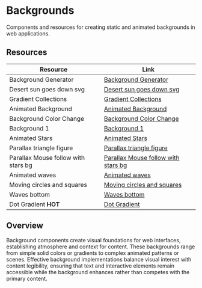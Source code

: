 # Backgrounds

Components and resources for creating static and animated backgrounds in web applications.

## Resources

| Resource | Link |
|---|---|
| Background Generator | [Background Generator](https://loading.io/background/) |
| Desert sun goes down svg | [Desert sun goes down svg](https://codepen.io/Unleashed-Design/pen/VNpjrW) |
| Gradient Collections | [Gradient Collections](https://uigradients.com/#Mystic) |
| Animated Background | [Animated Background](https://codepen.io/juliangarnier/pen/ZeEpgd) |
| Background Color Change | [Background Color Change](https://codepen.io/alexzaworski/pen/mEkvAG) |
| Background 1 | [Background 1](https://codepen.io/matth12377/pen/gwXBGy) |
| Animated Stars | [Animated Stars](https://codepen.io/shinkeo/pen/XgRqeR) |
| Parallax triangle figure | [Parallax triangle figure](https://codepen.io/semenchenko/pen/JpXVgG) |
| Parallax Mouse follow with stars bg | [Parallax Mouse follow with stars bg](https://codepen.io/ybprogrammer/pen/PGNBXJ) |
| Animated waves | [Animated waves](https://codepen.io/miguelog/pen/amoWgy) |
| Moving circles and squares | [Moving circles and squares](https://codepen.io/tokyoweb/pen/ZjdYVj) |
| Waves bottom | [Waves bottom](https://codepen.io/abelhancock/pen/aKxmLY) |
| Dot Gradient **HOT** | [Dot Gradient](https://uiverse.io/SelfMadeSystem/sweet-dolphin-36) |

## Overview

Background components create visual foundations for web interfaces, establishing atmosphere and context for content. These backgrounds range from simple solid colors or gradients to complex animated patterns or scenes. Effective background implementations balance visual interest with content legibility, ensuring that text and interactive elements remain accessible while the background enhances rather than competes with the primary content. 